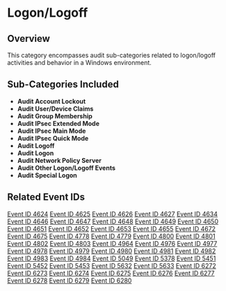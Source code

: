 # Logon/Logoff

## Overview

This category encompasses audit sub-categories related to logon/logoff activities and behavior in a Windows environment.

## Sub-Categories Included

- **Audit Account Lockout**
- **Audit User/Device Claims**
- **Audit Group Membership**
- **Audit IPsec Extended Mode**
- **Audit IPsec Main Mode**
- **Audit IPsec Quick Mode**
- **Audit Logoff**
- **Audit Logon**
- **Audit Network Policy Server**
- **Audit Other Logon/Logoff Events**
- **Audit Special Logon**

## Related Event IDs

[Event ID 4624](/EventID_Lookup?event_id=4624&provider=Microsoft-Security-Auditing)
[Event ID 4625](/EventID_Lookup?event_id=4625&provider=Microsoft-Security-Auditing)
[Event ID 4626](/EventID_Lookup?event_id=4626&provider=Microsoft-Security-Auditing)
[Event ID 4627](/EventID_Lookup?event_id=4627&provider=Microsoft-Security-Auditing)
[Event ID 4634](/EventID_Lookup?event_id=4634&provider=Microsoft-Security-Auditing)
[Event ID 4646](/EventID_Lookup?event_id=4646&provider=Microsoft-Security-Auditing)
[Event ID 4647](/EventID_Lookup?event_id=4647&provider=Microsoft-Security-Auditing)
[Event ID 4648](/EventID_Lookup?event_id=4648&provider=Microsoft-Security-Auditing)
[Event ID 4649](/EventID_Lookup?event_id=4649&provider=Microsoft-Security-Auditing)
[Event ID 4650](/EventID_Lookup?event_id=4650&provider=Microsoft-Security-Auditing)
[Event ID 4651](/EventID_Lookup?event_id=4651&provider=Microsoft-Security-Auditing)
[Event ID 4652](/EventID_Lookup?event_id=4652&provider=Microsoft-Security-Auditing)
[Event ID 4653](/EventID_Lookup?event_id=4653&provider=Microsoft-Security-Auditing)
[Event ID 4655](/EventID_Lookup?event_id=4655&provider=Microsoft-Security-Auditing)
[Event ID 4672](/EventID_Lookup?event_id=4672&provider=Microsoft-Security-Auditing)
[Event ID 4675](/EventID_Lookup?event_id=4675&provider=Microsoft-Security-Auditing)
[Event ID 4778](/EventID_Lookup?event_id=4778&provider=Microsoft-Security-Auditing)
[Event ID 4779](/EventID_Lookup?event_id=4779&provider=Microsoft-Security-Auditing)
[Event ID 4800](/EventID_Lookup?event_id=4800&provider=Microsoft-Security-Auditing)
[Event ID 4801](/EventID_Lookup?event_id=4801&provider=Microsoft-Security-Auditing)
[Event ID 4802](/EventID_Lookup?event_id=4802&provider=Microsoft-Security-Auditing)
[Event ID 4803](/EventID_Lookup?event_id=4803&provider=Microsoft-Security-Auditing)
[Event ID 4964](/EventID_Lookup?event_id=4964&provider=Microsoft-Security-Auditing)
[Event ID 4976](/EventID_Lookup?event_id=4976&provider=Microsoft-Security-Auditing)
[Event ID 4977](/EventID_Lookup?event_id=4977&provider=Microsoft-Security-Auditing)
[Event ID 4978](/EventID_Lookup?event_id=4978&provider=Microsoft-Security-Auditing)
[Event ID 4979](/EventID_Lookup?event_id=4979&provider=Microsoft-Security-Auditing)
[Event ID 4980](/EventID_Lookup?event_id=4980&provider=Microsoft-Security-Auditing)
[Event ID 4981](/EventID_Lookup?event_id=4981&provider=Microsoft-Security-Auditing)
[Event ID 4982](/EventID_Lookup?event_id=4982&provider=Microsoft-Security-Auditing)
[Event ID 4983](/EventID_Lookup?event_id=4983&provider=Microsoft-Security-Auditing)
[Event ID 4984](/EventID_Lookup?event_id=4984&provider=Microsoft-Security-Auditing)
[Event ID 5049](/EventID_Lookup?event_id=5049&provider=Microsoft-Security-Auditing)
[Event ID 5378](/EventID_Lookup?event_id=5378&provider=Microsoft-Security-Auditing)
[Event ID 5451](/EventID_Lookup?event_id=5451&provider=Microsoft-Security-Auditing)
[Event ID 5452](/EventID_Lookup?event_id=5452&provider=Microsoft-Security-Auditing)
[Event ID 5453](/EventID_Lookup?event_id=5453&provider=Microsoft-Security-Auditing)
[Event ID 5632](/EventID_Lookup?event_id=5632&provider=Microsoft-Security-Auditing)
[Event ID 5633](/EventID_Lookup?event_id=5633&provider=Microsoft-Security-Auditing)
[Event ID 6272](/EventID_Lookup?event_id=6272&provider=Microsoft-Security-Auditing)
[Event ID 6273](/EventID_Lookup?event_id=6273&provider=Microsoft-Security-Auditing)
[Event ID 6274](/EventID_Lookup?event_id=6274&provider=Microsoft-Security-Auditing)
[Event ID 6275](/EventID_Lookup?event_id=6275&provider=Microsoft-Security-Auditing)
[Event ID 6276](/EventID_Lookup?event_id=6276&provider=Microsoft-Security-Auditing)
[Event ID 6277](/EventID_Lookup?event_id=6277&provider=Microsoft-Security-Auditing)
[Event ID 6278](/EventID_Lookup?event_id=6278&provider=Microsoft-Security-Auditing)
[Event ID 6279](/EventID_Lookup?event_id=6279&provider=Microsoft-Security-Auditing)
[Event ID 6280](/EventID_Lookup?event_id=6280&provider=Microsoft-Security-Auditing)
